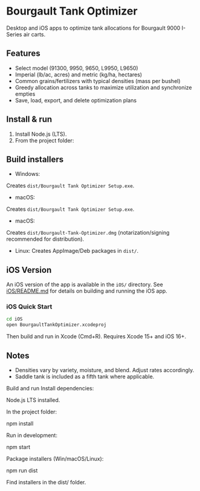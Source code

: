 # Bourgault Tank Optimizer

Desktop and iOS apps to optimize tank allocations for Bourgault 9000 I-Series air carts.

## Features
- Select model (91300, 9950, 9650, L9950, L9650)
- Imperial (lb/ac, acres) and metric (kg/ha, hectares)
- Common grains/fertilizers with typical densities (mass per bushel)
- Greedy allocation across tanks to maximize utilization and synchronize empties
- Save, load, export, and delete optimization plans

## Install & run
1. Install Node.js (LTS).
2. From the project folder:


## Build installers
- Windows:

Creates `dist/Bourgault Tank Optimizer Setup.exe`.

- macOS:

Creates `dist/Bourgault Tank Optimizer Setup.exe`.

- macOS:

Creates `dist/Bourgault-Tank-Optimizer.dmg` (notarization/signing recommended for distribution).

- Linux:
Creates AppImage/Deb packages in `dist/`.

## iOS Version

An iOS version of the app is available in the `iOS/` directory. See [iOS/README.md](iOS/README.md) for details on building and running the iOS app.

### iOS Quick Start
```bash
cd iOS
open BourgaultTankOptimizer.xcodeproj
```

Then build and run in Xcode (Cmd+R). Requires Xcode 15+ and iOS 16+.

## Notes
- Densities vary by variety, moisture, and blend. Adjust rates accordingly.
- Saddle tank is included as a fifth tank where applicable.

Build and run
Install dependencies:

Node.js LTS installed.

In the project folder:

npm install

Run in development:

npm start

Package installers (Win/macOS/Linux):

npm run dist

Find installers in the dist/ folder.
